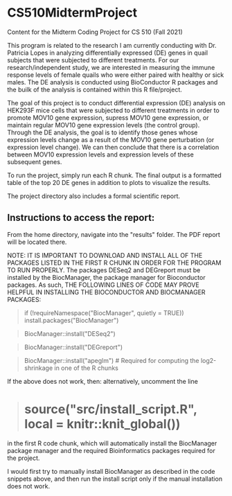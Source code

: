 # CS510MidtermProject
Content for the Midterm Coding Project for CS 510 (Fall 2021)

This program is related to the research I am currently conducting with Dr. Patricia Lopes in analyzing differentially expressed (DE) genes in quail subjects that were subjected to different treatments. For our research/independent study, we are interested in measuring the immune response levels of female quails who were either paired with healthy or sick males. The DE analysis is conducted using BioConductor R packages and the builk of the analysis is contained within this R file/project.

The goal of this project is to conduct differential expression (DE) analysis on HEK293F mice cells that were subjected to different treatments in order to promote MOV10 gene expression, supress MOV10 gene expression, or maintain regular MOV10 gene expression levels (the control group). Through the DE analysis, the goal is to identify those genes whose expression levels change as a result of the MOV10 gene perturbation (or expression level change). We can then conclude that there is a correlation between MOV10 expression levels and expression levels of these subsequent genes. 

To run the project, simply run each R chunk. The final output is a formatted table of the top 20 DE genes in addition to plots to visualize the results. 

The project directory also includes a formal scientific report. 

## Instructions to access the report: 
From the home directory, navigate into the "results" folder. The PDF report will be located there. 

NOTE: IT IS IMPORTANT TO DOWNLOAD AND INSTALL ALL OF THE PACKAGES LISTED IN THE FIRST R CHUNK IN ORDER FOR THE PROGRAM TO RUN PROPERLY. The packages DESeq2 and DEGreport must be installed by the BiocManager, the package manager for Bioconductor packages. As such, THE FOLLOWING LINES OF CODE MAY PROVE HELPFUL IN INSTALLING THE BIOCONDUCTOR AND BIOCMANAGER PACKAGES: 

 > if (!requireNamespace("BiocManager", quietly = TRUE)) 
 >    install.packages("BiocManager")

 > BiocManager::install("DESeq2")

 > BiocManager::install("DEGreport")

 > BiocManager::install("apeglm") # Required for computing the log2-shrinkage in one of the R chunks

If the above does not work, then: 
alternatively, uncomment the line 
 > # source("src/install_script.R", local = knitr::knit_global())

 in the first R code chunk, which will automatically install the BiocManager package manager and the required Bioinformatics packages required for the project. 

I would first try to manually install BiocManager as described in the code snippets above, and then run the install script only if the manual installation does not work. 
